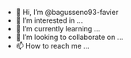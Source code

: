 - 👋 Hi, I’m @bagusseno93-favier
- 👀 I’m interested in ...
- 🌱 I’m currently learning ...
- 💞️ I’m looking to collaborate on ...
- 📫 How to reach me ...

<!---
bagusseno93-favier/bagusseno93-favier is a ✨ special ✨ repository because its `README.md` (this file) appears on your GitHub profile.
You can click the Preview link to take a look at your changes.
--->
